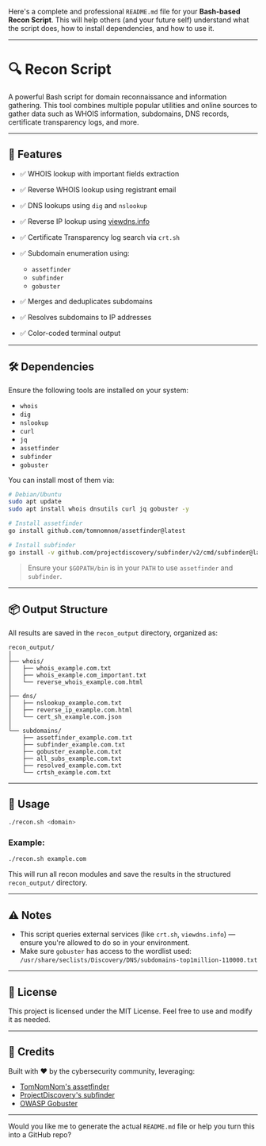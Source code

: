 Here's a complete and professional `README.md` file for your **Bash-based Recon Script**. This will help others (and your future self) understand what the script does, how to install dependencies, and how to use it.

---

# 🔍 Recon Script

A powerful Bash script for domain reconnaissance and information gathering. This tool combines multiple popular utilities and online sources to gather data such as WHOIS information, subdomains, DNS records, certificate transparency logs, and more.

---

## 📌 Features

* ✅ WHOIS lookup with important fields extraction
* ✅ Reverse WHOIS lookup using registrant email
* ✅ DNS lookups using `dig` and `nslookup`
* ✅ Reverse IP lookup using [viewdns.info](https://viewdns.info)
* ✅ Certificate Transparency log search via `crt.sh`
* ✅ Subdomain enumeration using:

  * `assetfinder`
  * `subfinder`
  * `gobuster`
* ✅ Merges and deduplicates subdomains
* ✅ Resolves subdomains to IP addresses
* ✅ Color-coded terminal output

---

## 🛠️ Dependencies

Ensure the following tools are installed on your system:

* `whois`
* `dig`
* `nslookup`
* `curl`
* `jq`
* `assetfinder`
* `subfinder`
* `gobuster`

You can install most of them via:

```bash
# Debian/Ubuntu
sudo apt update
sudo apt install whois dnsutils curl jq gobuster -y

# Install assetfinder
go install github.com/tomnomnom/assetfinder@latest

# Install subfinder
go install -v github.com/projectdiscovery/subfinder/v2/cmd/subfinder@latest
```

> Ensure your `$GOPATH/bin` is in your `PATH` to use `assetfinder` and `subfinder`.

---

## 📦 Output Structure

All results are saved in the `recon_output` directory, organized as:

```
recon_output/
│
├── whois/
│   ├── whois_example.com.txt
│   ├── whois_example.com_important.txt
│   └── reverse_whois_example.com.html
│
├── dns/
│   ├── nslookup_example.com.txt
│   ├── reverse_ip_example.com.html
│   └── cert_sh_example.com.json
│
└── subdomains/
    ├── assetfinder_example.com.txt
    ├── subfinder_example.com.txt
    ├── gobuster_example.com.txt
    ├── all_subs_example.com.txt
    ├── resolved_example.com.txt
    └── crtsh_example.com.txt
```

---

## 🚀 Usage

```bash
./recon.sh <domain>
```

### Example:

```bash
./recon.sh example.com
```

This will run all recon modules and save the results in the structured `recon_output/` directory.

---

## ⚠️ Notes

* This script queries external services (like `crt.sh`, `viewdns.info`) — ensure you're allowed to do so in your environment.
* Make sure `gobuster` has access to the wordlist used:
  `/usr/share/seclists/Discovery/DNS/subdomains-top1million-110000.txt`

---

## 📃 License

This project is licensed under the MIT License. Feel free to use and modify it as needed.

---

## 🙌 Credits

Built with ❤️ by the cybersecurity community, leveraging:

* [TomNomNom's assetfinder](https://github.com/tomnomnom/assetfinder)
* [ProjectDiscovery's subfinder](https://github.com/projectdiscovery/subfinder)
* [OWASP Gobuster](https://github.com/OJ/gobuster)

---

Would you like me to generate the actual `README.md` file or help you turn this into a GitHub repo?
